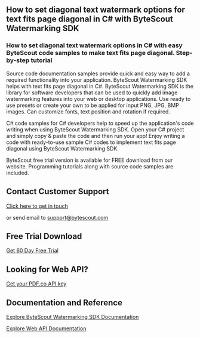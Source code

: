 ## How to set diagonal text watermark options for text fits page diagonal in C# with ByteScout Watermarking SDK

### How to set diagonal text watermark options in C# with easy ByteScout code samples to make text fits page diagonal. Step-by-step tutorial

Source code documentation samples provide quick and easy way to add a required functionality into your application. ByteScout Watermarking SDK helps with text fits page diagonal in C#. ByteScout Watermarking SDK is the library for software developers that can be used to quickly add image watermarking features into your web or desktop applications. Use ready to use presets or create your own to be applied for input PNG, JPG, BMP images. Can customize fonts, text position and rotation if required.

C# code samples for C# developers help to speed up the application's code writing when using ByteScout Watermarking SDK. Open your C# project and simply copy & paste the code and then run your app! Enjoy writing a code with ready-to-use sample C# codes to implement text fits page diagonal using ByteScout Watermarking SDK.

ByteScout free trial version is available for FREE download from our website. Programming tutorials along with source code samples are included.

## Contact Customer Support

[Click here to get in touch](https://bytescout.zendesk.com/hc/en-us/requests/new?subject=ByteScout%20Watermarking%20SDK%20Question)

or send email to [support@bytescout.com](mailto:support@bytescout.com?subject=ByteScout%20Watermarking%20SDK%20Question) 

## Free Trial Download

[Get 60 Day Free Trial](https://bytescout.com/download/web-installer?utm_source=github-readme)

## Looking for Web API? 

[Get your PDF.co API key](https://pdf.co/documentation/api?utm_source=github-readme)

## Documentation and Reference

[Explore ByteScout Watermarking SDK Documentation](https://bytescout.com/documentation/index.html?utm_source=github-readme)

[Explore Web API Documentation](https://pdf.co/documentation/api?utm_source=github-readme)